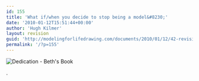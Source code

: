 ```yaml
---
id: 155
title: 'What if/when you decide to stop being a model&#8230;'
date: '2010-01-12T15:51:44+00:00'
author: 'Hugh Kilmer'
layout: revision
guid: 'http://modelingforlifedrawing.com/documents/2010/01/12/42-revision/'
permalink: '/?p=155'
---
```


![Dedication - Beth's Book](http://www.modelingforlifedrawing.com/community/images/originals/Dedication.jpg "Dedication - Beth's Book")  
  
.